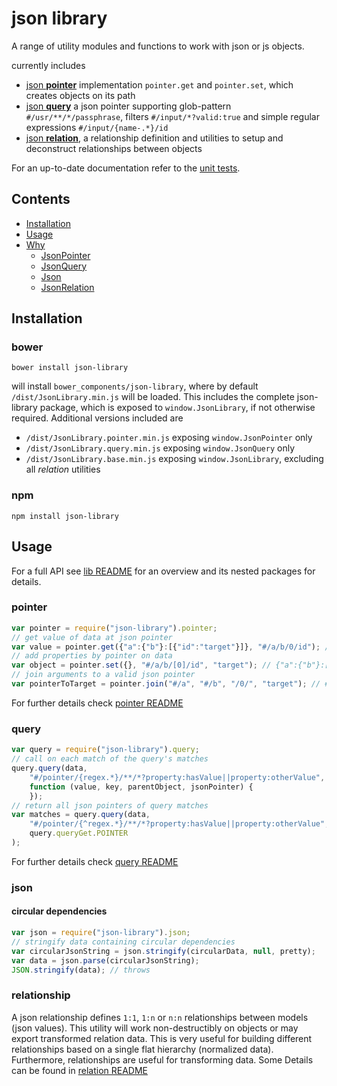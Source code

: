 # json library

A range of utility modules and functions to work with json or js objects.

currently includes

- [json **pointer**]("https://github.com/sagold/json-library/tree/master/lib/pointer") implementation `pointer.get` and `pointer.set`, which creates objects on its path
- [json **query**]("https://github.com/sagold/json-library/tree/master/lib/query") a json pointer supporting glob-pattern `#/usr/**/*/passphrase`, filters
`#/input/*?valid:true` and simple regular expressions `#/input/{name-.*}/id`
- [json **relation**]("https://github.com/sagold/json-library/tree/master/lib/relation"), a relationship definition and utilities to setup and deconstruct relationships
between objects


For an up-to-date documentation refer to the [unit tests]("https://github.com/sagold/json-library/tree/master/test/unit").


## Contents

- [Installation](#installation)
- [Usage](#usage)
- [Why](#why)
	- [JsonPointer](#pointer)
	- [JsonQuery](#query)
	- [Json](#json)
	- [JsonRelation](#relation)


## Installation

### bower

`bower install json-library`

will install `bower_components/json-library`, where by default `/dist/JsonLibrary.min.js` will be loaded. This includes the complete json-library package, which is exposed to `window.JsonLibrary`, if not otherwise required. Additional versions included are

- `/dist/JsonLibrary.pointer.min.js` exposing `window.JsonPointer` only
- `/dist/JsonLibrary.query.min.js` exposing `window.JsonQuery` only
- `/dist/JsonLibrary.base.min.js` exposing `window.JsonLibrary`, excluding all _relation_ utilities

### npm

`npm install json-library`


## Usage

For a full API see [lib README](https://github.com/sagold/json-library/tree/master/lib) for an overview and its nested packages for details.


### pointer

```js
var pointer = require("json-library").pointer;
// get value of data at json pointer
var value = pointer.get({"a":{"b"}:[{"id":"target"}]}, "#/a/b/0/id"); // target
// add properties by pointer on data
var object = pointer.set({}, "#/a/b/[0]/id", "target"); // {"a":{"b"}:[{"id":"target"}]}
// join arguments to a valid json pointer
var pointerToTarget = pointer.join("#/a", "#/b", "/0/", "target"); // #/a/b/0/target
```

For further details check [pointer README](https://github.com/sagold/json-library/tree/master/lib/pointer)


### query

```js
var query = require("json-library").query;
// call on each match of the query's matches
query.query(data,
	"#/pointer/{regex.*}/**/*?property:hasValue||property:otherValue",
	function (value, key, parentObject, jsonPointer) {
	});
// return all json pointers of query matches
var matches = query.query(data,
	"#/pointer/{^regex.*}/**/*?property:hasValue||property:otherValue",
	query.queryGet.POINTER
);
```

For further details check [query README](https://github.com/sagold/json-library/tree/master/lib/query)


### json

#### circular dependencies

```js
var json = require("json-library").json;
// stringify data containing circular dependencies
var circularJsonString = json.stringify(circularData, null, pretty);
var data = json.parse(circularJsonString);
JSON.stringify(data); // throws
```

### relationship

A json relationship defines `1:1`, `1:n` or `n:n` relationships between models (json values). This utility will work
non-destructibly on objects or may export transformed relation data. This is very useful for building different
relationships based on a single flat hierarchy (normalized data). Furthermore, relationships are useful for
transforming data. Some Details can be found in
[relation README](https://github.com/sagold/json-library/tree/master/lib/relation)

